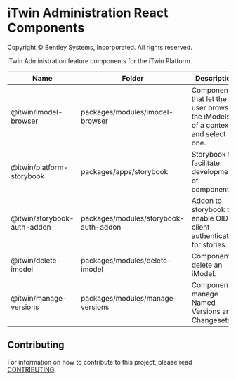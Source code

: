 # iTwin Administration React Components

Copyright © Bentley Systems, Incorporated. All rights reserved.

iTwin Administration feature components for the iTwin Platform.

| Name                        | Folder                                | Description                                                                  |
| --------------------------- | ------------------------------------- | ---------------------------------------------------------------------------- |
| @itwin/imodel-browser       | packages/modules/imodel-browser       | Components that let the user browse the iModels of a context and select one. |
| @itwin/platform-storybook   | packages/apps/storybook               | Storybook to facilitate development of components                            |
| @itwin/storybook-auth-addon | packages/modules/storybook-auth-addon | Addon to storybook to enable OIDC client authentication for stories.         |
| @itwin/delete-imodel        | packages/modules/delete-imodel        | Component to delete an iModel.                                               |
| @itwin/manage-versions      | packages/modules/manage-versions      | Component to manage Named Versions and Changesets.                           |

## Contributing

For information on how to contribute to this project, please read [CONTRIBUTING](CONTRIBUTING.MD).
